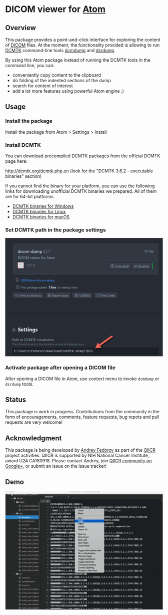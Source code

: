 # DICOM viewer for [Atom](http://atom.io)

## Overview

This package provides a point-and-click interface for exploring the content of [DICOM](http://dicom.nema.org/) files. At the moment, the functionality provided is allowing to run [DCMTK](http://dicom.offis.de/dcmtk.php.en) command-line tools [dcmdump](http://support.dcmtk.org/docs/dcmdump.html) and [dsrdump](http://support.dcmtk.org/docs/dsrdump.html).

By using this Atom package instead of running the DCMTK tools in the command
line, you can:

* conveniently copy content to the clipboard
* do folding of the indented sections of the dump
* search for content of interest
* add a lot more features using powerful Atom engine ;)

## Usage

### Install the package

Install the package from Atom > Settings > Install

### Install DCMTK

You can download precompiled DCMTK packages from the official DCMTK page here:

 http://dcmtk.org/dcmtk.php.en (look for the "DCMTK 3.6.2 - executable binaries" section)

 If you cannot find the binary for your platform, you can use the following links for downloading unofficial DCMTK binaries we prepared. All of them are for 64-bit platforms.
 * [DCMTK binaries for Windows](https://github.com/QIICR/dcmtk-dcmqi/releases/download/0d2826645/dcmtk-Win64-0d2826645.zip)
 * [DCMTK binaries for Linux](https://github.com/QIICR/dcmtk-dcmqi/releases/download/0d2826645/dcmtk-Linux-0d2826645.zip)
 * [DCMTK binaries for macOS](https://github.com/QIICR/dcmtk-dcmqi/releases/download/0d2826645/dcmtk-macOS-0d2826645.zip)

### Set DCMTK path in the package settings

![Screenshot](https://raw.githubusercontent.com/QIICR/atom-dicom-dump/master/screenshots/dcmtk_path_settings.jpg)

### Activate package after opening a DICOM file

After opening a DICOM file in Atom, use context menu to invoke `dcmdump` or `dsrdump` tools.

## Status

This package is work in progress. Contributions from the community in the form of encouragements, comments, feature requests, bug repots and pull requests are very welcome!

## Acknowledgment

This package is being developed by [Andrey Fedorov](https://github.com/fedorov) as part of the [QIICR](http://qiicr.org) project activities. QIICR is supported by NIH National Cancer Institute, award U24 CA180918. Please contact Andrey, join [QIICR community on Google+](https://plus.google.com/b/103730364707811819340/+QiicrOrg), or submit an issue on the issue tracker!

## Demo

![Screenshot](https://raw.githubusercontent.com/QIICR/atom-dicom-dump/master/screenshots/demo.gif)
